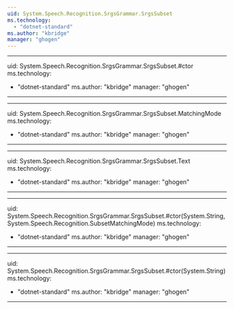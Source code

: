 ```yaml
---
uid: System.Speech.Recognition.SrgsGrammar.SrgsSubset
ms.technology: 
  - "dotnet-standard"
ms.author: "kbridge"
manager: "ghogen"
---
```


---
uid: System.Speech.Recognition.SrgsGrammar.SrgsSubset.#ctor
ms.technology: 
  - "dotnet-standard"
ms.author: "kbridge"
manager: "ghogen"
---

---
uid: System.Speech.Recognition.SrgsGrammar.SrgsSubset.MatchingMode
ms.technology: 
  - "dotnet-standard"
ms.author: "kbridge"
manager: "ghogen"
---

---
uid: System.Speech.Recognition.SrgsGrammar.SrgsSubset.Text
ms.technology: 
  - "dotnet-standard"
ms.author: "kbridge"
manager: "ghogen"
---

---
uid: System.Speech.Recognition.SrgsGrammar.SrgsSubset.#ctor(System.String,System.Speech.Recognition.SubsetMatchingMode)
ms.technology: 
  - "dotnet-standard"
ms.author: "kbridge"
manager: "ghogen"
---

---
uid: System.Speech.Recognition.SrgsGrammar.SrgsSubset.#ctor(System.String)
ms.technology: 
  - "dotnet-standard"
ms.author: "kbridge"
manager: "ghogen"
---
